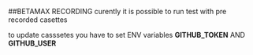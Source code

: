 ##BETAMAX RECORDING
curently it is possible to run test with pre recorded casettes

to update casssetes you have to set ENV variables
**GITHUB_TOKEN**   AND **GITHUB_USER**
 
